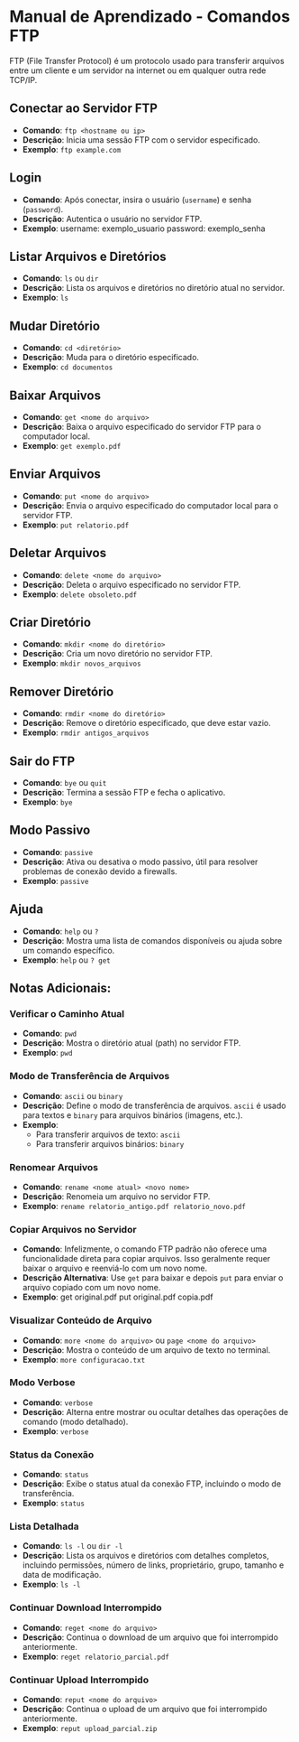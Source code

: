 # Manual de Aprendizado - Comandos FTP

FTP (File Transfer Protocol) é um protocolo usado para transferir arquivos entre um cliente e um servidor na internet ou em qualquer outra rede TCP/IP.

## Conectar ao Servidor FTP

- **Comando**: `ftp <hostname ou ip>`
- **Descrição**: Inicia uma sessão FTP com o servidor especificado.
- **Exemplo**: `ftp example.com`

## Login

- **Comando**: Após conectar, insira o usuário (`username`) e senha (`password`).
- **Descrição**: Autentica o usuário no servidor FTP.
- **Exemplo**: username: exemplo_usuario password: exemplo_senha


## Listar Arquivos e Diretórios

- **Comando**: `ls` ou `dir`
- **Descrição**: Lista os arquivos e diretórios no diretório atual no servidor.
- **Exemplo**: `ls`

## Mudar Diretório

- **Comando**: `cd <diretório>`
- **Descrição**: Muda para o diretório especificado.
- **Exemplo**: `cd documentos`

## Baixar Arquivos

- **Comando**: `get <nome do arquivo>`
- **Descrição**: Baixa o arquivo especificado do servidor FTP para o computador local.
- **Exemplo**: `get exemplo.pdf`

## Enviar Arquivos

- **Comando**: `put <nome do arquivo>`
- **Descrição**: Envia o arquivo especificado do computador local para o servidor FTP.
- **Exemplo**: `put relatorio.pdf`

## Deletar Arquivos

- **Comando**: `delete <nome do arquivo>`
- **Descrição**: Deleta o arquivo especificado no servidor FTP.
- **Exemplo**: `delete obsoleto.pdf`

## Criar Diretório

- **Comando**: `mkdir <nome do diretório>`
- **Descrição**: Cria um novo diretório no servidor FTP.
- **Exemplo**: `mkdir novos_arquivos`

## Remover Diretório

- **Comando**: `rmdir <nome do diretório>`
- **Descrição**: Remove o diretório especificado, que deve estar vazio.
- **Exemplo**: `rmdir antigos_arquivos`

## Sair do FTP

- **Comando**: `bye` ou `quit`
- **Descrição**: Termina a sessão FTP e fecha o aplicativo.
- **Exemplo**: `bye`

## Modo Passivo

- **Comando**: `passive`
- **Descrição**: Ativa ou desativa o modo passivo, útil para resolver problemas de conexão devido a firewalls.
- **Exemplo**: `passive`

## Ajuda

- **Comando**: `help` ou `?`
- **Descrição**: Mostra uma lista de comandos disponíveis ou ajuda sobre um comando específico.
- **Exemplo**: `help` ou `? get`

## Notas Adicionais:

### Verificar o Caminho Atual

- **Comando**: `pwd`
- **Descrição**: Mostra o diretório atual (path) no servidor FTP.
- **Exemplo**: `pwd`

### Modo de Transferência de Arquivos

- **Comando**: `ascii` ou `binary`
- **Descrição**: Define o modo de transferência de arquivos. `ascii` é usado para textos e `binary` para arquivos binários (imagens, etc.).
- **Exemplo**:
  - Para transferir arquivos de texto: `ascii`
  - Para transferir arquivos binários: `binary`

### Renomear Arquivos

- **Comando**: `rename <nome atual> <novo nome>`
- **Descrição**: Renomeia um arquivo no servidor FTP.
- **Exemplo**: `rename relatorio_antigo.pdf relatorio_novo.pdf`

### Copiar Arquivos no Servidor

- **Comando**: Infelizmente, o comando FTP padrão não oferece uma funcionalidade direta para copiar arquivos. Isso geralmente requer baixar o arquivo e reenviá-lo com um novo nome.
- **Descrição Alternativa**: Use `get` para baixar e depois `put` para enviar o arquivo copiado com um novo nome.
- **Exemplo**: get original.pdf put original.pdf copia.pdf
### Visualizar Conteúdo de Arquivo

- **Comando**: `more <nome do arquivo>` ou `page <nome do arquivo>`
- **Descrição**: Mostra o conteúdo de um arquivo de texto no terminal.
- **Exemplo**: `more configuracao.txt`

### Modo Verbose

- **Comando**: `verbose`
- **Descrição**: Alterna entre mostrar ou ocultar detalhes das operações de comando (modo detalhado).
- **Exemplo**: `verbose`

### Status da Conexão

- **Comando**: `status`
- **Descrição**: Exibe o status atual da conexão FTP, incluindo o modo de transferência.
- **Exemplo**: `status`

### Lista Detalhada

- **Comando**: `ls -l` ou `dir -l`
- **Descrição**: Lista os arquivos e diretórios com detalhes completos, incluindo permissões, número de links, proprietário, grupo, tamanho e data de modificação.
- **Exemplo**: `ls -l`

### Continuar Download Interrompido

- **Comando**: `reget <nome do arquivo>`
- **Descrição**: Continua o download de um arquivo que foi interrompido anteriormente.
- **Exemplo**: `reget relatorio_parcial.pdf`

### Continuar Upload Interrompido

- **Comando**: `reput <nome do arquivo>`
- **Descrição**: Continua o upload de um arquivo que foi interrompido anteriormente.
- **Exemplo**: `reput upload_parcial.zip`
